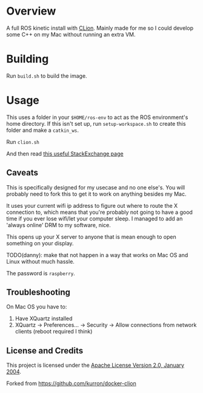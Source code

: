 # Overview
A full ROS kinetic install with [CLion](http://www.jetbrains.com/).
Mainly made for me so I could develop some C++ on my Mac without running an extra VM.

# Building
Run `build.sh` to build the image.

# Usage
This uses a folder in your `$HOME/ros-env` to act as the ROS environment's home directory.
If this isn't set up, run `setup-workspace.sh` to create this folder and make a `catkin_ws`.

Run `clion.sh`

And then read [this useful StackExchange page](https://robotics.stackexchange.com/questions/12851/how-to-setup-clion-for-ros)

## Caveats
This is specifically designed for my usecase and no one else's.
You will probably need to fork this to get it to work on anything besides my Mac.

It uses your current wifi ip address to figure out where to route the X connection to, which means
that you're probably not going to have a good time if you ever lose wifi/let your computer sleep.
I managed to add an 'always online' DRM to my software, nice.

This opens up your X server to anyone that is mean enough to open something on your display.

TODO(danny): make that not happen in a way that works on Mac OS and Linux without much hassle.

The password is `raspberry`.

## Troubleshooting

On Mac OS you have to:
1. Have XQuartz installed
2. XQuartz -> Preferences... -> Security -> Allow connections from network clients (reboot required I think)

## License and Credits
This project is licensed under the [Apache License Version 2.0, January 2004](http://www.apache.org/licenses/).

Forked from https://github.com/kurron/docker-clion
